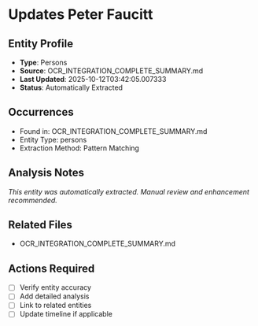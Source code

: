 # Updates Peter Faucitt

## Entity Profile
- **Type**: Persons
- **Source**: OCR_INTEGRATION_COMPLETE_SUMMARY.md
- **Last Updated**: 2025-10-12T03:42:05.007333
- **Status**: Automatically Extracted

## Occurrences
- Found in: OCR_INTEGRATION_COMPLETE_SUMMARY.md
- Entity Type: persons
- Extraction Method: Pattern Matching

## Analysis Notes
*This entity was automatically extracted. Manual review and enhancement recommended.*

## Related Files
- OCR_INTEGRATION_COMPLETE_SUMMARY.md

## Actions Required
- [ ] Verify entity accuracy
- [ ] Add detailed analysis
- [ ] Link to related entities
- [ ] Update timeline if applicable
